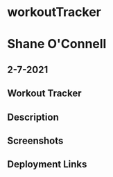# workoutTracker
# Shane O'Connell
## 2-7-2021
## Workout Tracker
## Description
## Screenshots
## Deployment Links